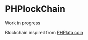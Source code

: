 PHPlockChain
===============================

Work in progress

Blockchain inspired from [PHPlata coin](https://github.com/gabrielrcouto/phplata)
